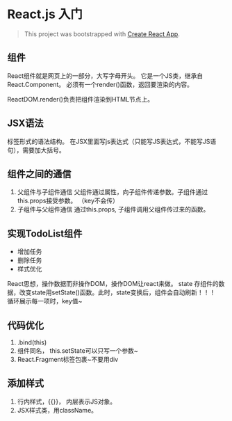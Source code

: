 # React.js 入门

> This project was bootstrapped with [Create React App](https://github.com/facebookincubator/create-react-app).

## 组件

React组件就是网页上的一部分，大写字母开头。
它是一个JS类，继承自React.Component。
必须有一个render()函数，返回要渲染的内容。

ReactDOM.render()负责把组件渲染到HTML节点上。

## JSX语法

标签形式的语法结构。
在JSX里面写js表达式（只能写JS表达式，不能写JS语句），需要加大括号。

## 组件之间的通信

1. 父组件与子组件通信
    父组件通过属性，向子组件传递参数。子组件通过this.props接受参数。 （key不会传）
2. 子组件与父组件通信
    通过this.props, 子组件调用父组件传过来的函数。

## 实现TodoList组件

- 增加任务
- 删除任务
- 样式优化

React思想，操作数据而非操作DOM，操作DOM让react来做。
state 存组件的数据，改变state用setState()函数。此时，state变换后，组件会自动刷新！！！  
循环展示每一项时，key值~

## 代码优化

1. .bind(this)
2. 组件同名， this.setState可以只写一个参数~
3. React.Fragment标签包裹~不要用div

## 添加样式

1. 行内样式，{{}}， 内层表示JS对象。
2. JSX样式类，用className。
